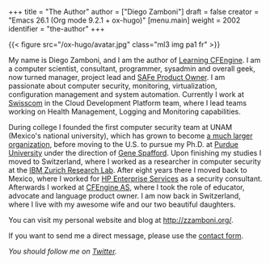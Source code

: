 +++
title = "The Author"
author = ["Diego Zamboni"]
draft = false
creator = "Emacs 26.1 (Org mode 9.2.1 + ox-hugo)"
[menu.main]
  weight = 2002
  identifier = "the-author"
+++

{{< figure src="/ox-hugo/avatar.jpg" class="ml3 img pa1 fr" >}}

My name is Diego Zamboni, and I am the author of [Learning CFEngine](https://www.safaribooksonline.com/library/view/learning-cfengine-3/9781449334536/). I am a computer scientist, consultant, programmer, sysadmin and overall geek, now turned manager, project lead and [SAFe Product Owner](https://www.youracclaim.com/badges/e6bf0ca2-f1c4-4af6-bf63-09f4b8cdbd02/public%5Furl). I am passionate about computer security, monitoring, virtualization, configuration management and system automation. Currently I work at [Swisscom](http://swisscom.com/) in the Cloud Development Platform team, where I lead teams working on Health Management, Logging and Monitoring capabilities.

During college I founded the first computer security team at UNAM (Mexico's national university), which has grown to become [a much larger organization](http://www.seguridad.unam.mx/), before moving to the U.S. to pursue my Ph.D. at [Purdue University](http://www.cerias.purdue.edu/) under the direction of [Gene Spafford](http://spaf.cerias.purdue.edu/). Upon finishing my studies I moved to Switzerland, where I worked as a researcher in computer security at the [IBM Zurich Research Lab](http://www.zurich.ibm.com/). After eight years there I moved back to Mexico, where I worked for [HP Enterprise Services](https://www.hpe.com/) as a security consultant. Afterwards I worked at [CFEngine AS](http://cfengine.com/), where I took the role of educator, advocate and language product owner. I am now back in Switzerland, where I live with my awesome wife and our two beautiful daughters.

You can visit my personal website and blog at <http://zzamboni.org/>.

If you want to send me a direct message, please use the [contact form](contact.html).

_You should follow me on [Twitter](http://twitter.com/zzamboni)._
